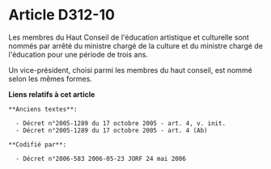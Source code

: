 # Article D312-10

Les membres du Haut Conseil de l'éducation artistique et culturelle sont nommés par arrêté du ministre chargé de la culture
et du ministre chargé de l'éducation pour une période de trois ans.

Un vice-président, choisi parmi les membres du haut conseil, est nommé selon les mêmes formes.

**Liens relatifs à cet article**

	**Anciens textes**:

	  - Décret n°2005-1289 du 17 octobre 2005 - art. 4, v. init.
	  - Décret n°2005-1289 du 17 octobre 2005 - art. 4 (Ab)

	**Codifié par**:

	  - Décret n°2006-583 2006-05-23 JORF 24 mai 2006
